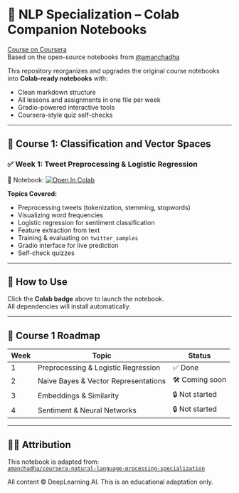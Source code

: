 # 🧠 NLP Specialization – Colab Companion Notebooks

[Course on Coursera](https://www.coursera.org/specializations/natural-language-processing)  
Based on the open-source notebooks from [@amanchadha](https://github.com/amanchadha/coursera-natural-language-processing-specialization)

This repository reorganizes and upgrades the original course notebooks into **Colab-ready notebooks** with:
- Clean markdown structure
- All lessons and assignments in one file per week
- Gradio-powered interactive tools
- Coursera-style quiz self-checks

---

## 📘 Course 1: Classification and Vector Spaces

### ✅ Week 1: Tweet Preprocessing & Logistic Regression

📄 Notebook:
[![Open In Colab](https://colab.research.google.com/assets/colab-badge.svg)](https://colab.research.google.com/github/Joe-rini/nlp-specialization-colab/blob/main/Week1/Week1_Complete_Final_A1First.ipynb)

**Topics Covered:**
- Preprocessing tweets (tokenization, stemming, stopwords)
- Visualizing word frequencies
- Logistic regression for sentiment classification
- Feature extraction from text
- Training & evaluating on `twitter_samples`
- Gradio interface for live prediction
- Self-check quizzes

---

## 🚀 How to Use

Click the **Colab badge** above to launch the notebook.  
All dependencies will install automatically.

---

## 📅 Course 1 Roadmap

| Week | Topic                                   | Status     |
|------|-----------------------------------------|------------|
| 1    | Preprocessing & Logistic Regression     | ✅ Done     |
| 2    | Naive Bayes & Vector Representations    | 🛠️ Coming soon |
| 3    | Embeddings & Similarity                 | 🔒 Not started |
| 4    | Sentiment & Neural Networks             | 🔒 Not started |

---

## 🧑‍💻 Attribution

This notebook is adapted from:  
[`amanchadha/coursera-natural-language-processing-specialization`](https://github.com/amanchadha/coursera-natural-language-processing-specialization)

All content © DeepLearning.AI. This is an educational adaptation only.

